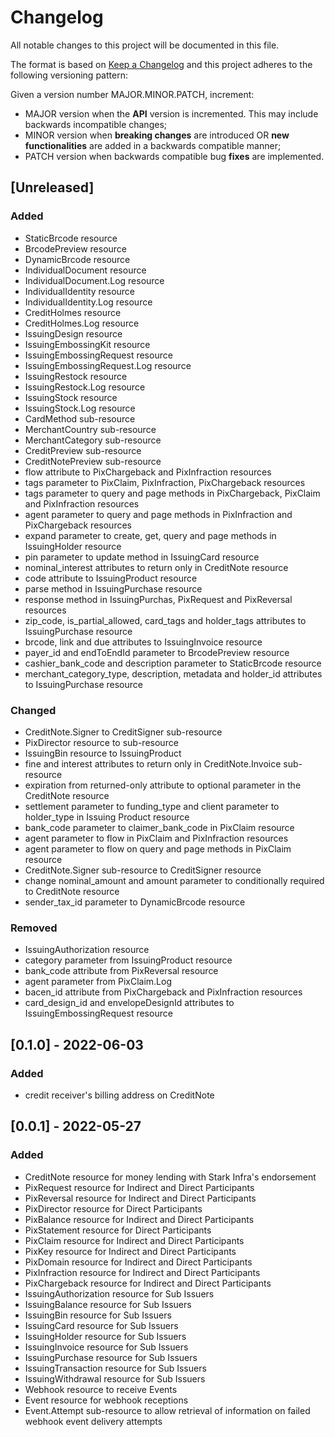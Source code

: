 # Changelog

All notable changes to this project will be documented in this file.

The format is based on [Keep a Changelog](https://keepachangelog.com/en/1.0.0/)
and this project adheres to the following versioning pattern:

Given a version number MAJOR.MINOR.PATCH, increment:

- MAJOR version when the **API** version is incremented. This may include backwards incompatible changes;
- MINOR version when **breaking changes** are introduced OR **new functionalities** are added in a backwards compatible manner;
- PATCH version when backwards compatible bug **fixes** are implemented.

## [Unreleased]
### Added
- StaticBrcode resource
- BrcodePreview resource
- DynamicBrcode resource
- IndividualDocument resource
- IndividualDocument.Log resource
- IndividualIdentity resource
- IndividualIdentity.Log resource
- CreditHolmes resource
- CreditHolmes.Log resource
- IssuingDesign resource
- IssuingEmbossingKit resource
- IssuingEmbossingRequest resource
- IssuingEmbossingRequest.Log resource
- IssuingRestock resource
- IssuingRestock.Log resource
- IssuingStock resource
- IssuingStock.Log resource
- CardMethod sub-resource
- MerchantCountry sub-resource
- MerchantCategory sub-resource
- CreditPreview sub-resource
- CreditNotePreview sub-resource
- flow attribute to PixChargeback and PixInfraction resources
- tags parameter to PixClaim, PixInfraction, PixChargeback resources
- tags parameter to query and page methods in PixChargeback, PixClaim and PixInfraction resources
- agent parameter to query and page methods in PixInfraction and PixChargeback resources
- expand parameter to create, get, query and page methods in IssuingHolder resource
- pin parameter to update method in IssuingCard resource
- nominal_interest attributes to return only in CreditNote resource
- code attribute to IssuingProduct resource
- parse method in IssuingPurchase resource
- response method in IssuingPurchas, PixRequest and PixReversal resources
- zip_code, is_partial_allowed, card_tags and holder_tags attributes to IssuingPurchase resource
- brcode, link and due attributes to IssuingInvoice resource
- payer_id and endToEndId parameter to BrcodePreview resource
- cashier_bank_code and description parameter to StaticBrcode resource
- merchant_category_type, description, metadata and holder_id attributes to IssuingPurchase resource
### Changed
- CreditNote.Signer to CreditSigner sub-resource
- PixDirector resource to sub-resource
- IssuingBin resource to IssuingProduct
- fine and interest attributes to return only in CreditNote.Invoice sub-resource
- expiration from returned-only attribute to optional parameter in the CreditNote resource
- settlement parameter to funding_type and client parameter to holder_type in Issuing Product resource
- bank_code parameter to claimer_bank_code in PixClaim resource
- agent parameter to flow in PixClaim and PixInfraction resources
- agent parameter to flow on query and page methods in PixClaim resource
- CreditNote.Signer sub-resource to CreditSigner resource
- change nominal_amount and amount parameter to conditionally required to CreditNote resource
- sender_tax_id parameter to DynamicBrcode resource
### Removed
- IssuingAuthorization resource
- category parameter from IssuingProduct resource
- bank_code attribute from PixReversal resource
- agent parameter from PixClaim.Log
- bacen_id attribute from PixChargeback and PixInfraction resources
- card_design_id and envelopeDesignId attributes to IssuingEmbossingRequest resource

## [0.1.0] - 2022-06-03
### Added
- credit receiver's billing address on CreditNote

## [0.0.1] - 2022-05-27
### Added
- CreditNote resource for money lending with Stark Infra's endorsement
- PixRequest resource for Indirect and Direct Participants
- PixReversal resource for Indirect and Direct Participants
- PixDirector resource for Direct Participants
- PixBalance resource for Indirect and Direct Participants
- PixStatement resource for Direct Participants
- PixClaim resource for Indirect and Direct Participants
- PixKey resource for Indirect and Direct Participants
- PixDomain resource for Indirect and Direct Participants
- PixInfraction resource for Indirect and Direct Participants
- PixChargeback resource for Indirect and Direct Participants
- IssuingAuthorization resource for Sub Issuers
- IssuingBalance resource for Sub Issuers
- IssuingBin resource for Sub Issuers
- IssuingCard resource for Sub Issuers
- IssuingHolder resource for Sub Issuers
- IssuingInvoice resource for Sub Issuers
- IssuingPurchase resource for Sub Issuers
- IssuingTransaction resource for Sub Issuers
- IssuingWithdrawal resource for Sub Issuers
- Webhook resource to receive Events
- Event resource for webhook receptions
- Event.Attempt sub-resource to allow retrieval of information on failed webhook event delivery attempts
